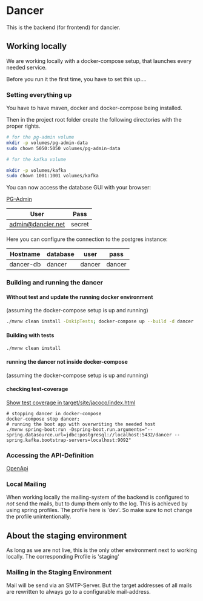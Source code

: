 # Dancer
This is the backend (for frontend) for dancier.

## Working locally

We are working locally with a docker-compose setup, that launches every needed service.

Before you run it the first time, you have to set this up....

### Setting everything up

You have to have maven, docker and docker-compose being installed.

Then in the project root folder create the following directories with the proper rights.

````bash
# for the pg-admin volume
mkdir -p volumes/pg-admin-data
sudo chown 5050:5050 volumes/pg-admin-data

# for the kafka volume

mkdir -p volumes/kafka
sudo chown 1001:1001 volumes/kafka
````

You can now access the database GUI with your browser:

[PG-Admin](http://localhost:5050)

|User| Pass   |
|----|--------|
|admin@dancier.net| secret |

Here you can configure the connection to the postgres instance:

|Hostname|database|user|pass|
|--------|--------|----|----|
|dancer-db|dancer|dancer|dancer|


### Building and running the dancer

#### Without test and update the running docker environment
(assuming the docker-compose setup is up and running)
````bash
./mvnw clean install -DskipTests; docker-compose up --build -d dancer
````
#### Building with tests
````bash
./mvnw clean install
````
#### running the dancer not inside docker-compose
(assuming the docker-compose setup is up and running)

#### checking test-coverage
[Show test coverage in target/site/jacoco/index.html](.target/site/jacoco/index.html)


````shell
# stopping dancer in docker-compose
docker-compose stop dancer;
# running the boot app with overwriting the needed host
./mvnw spring-boot:run -Dspring-boot.run.arguments="--spring.datasource.url=jdbc:postgresql://localhost:5432/dancer --spring.kafka.bootstrap-servers=localhost:9092"
````

### Accessing the API-Definition
[OpenApi](https://editor.swagger.io/?url=https%3A%2F%2Fraw.githubusercontent.com%2Fdancier%2Fdancer%2Fmaster%2Fopenapi.yml)

### Local Mailing
When working locally the mailing-system of the backend is configured to _not_ send the mails, but to dump them only to the log.
This is achieved by using spring profiles. The profile here is 'dev'.
So make sure to not change the profile unintentionally.
## About the staging environment
As long as we are not live, this is the only other environment next to working locally.
The corresponding Profile is 'staging'

### Mailing in the Staging Environment
Mail will be send via an SMTP-Server. But the target addresses of all mails are rewritten to always go to a configurable mail-address.
